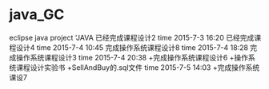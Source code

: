 # java_GC
eclipse java project
'JAVA
已经完成课程设计2
time 2015-7-3 16:20
    已经完成课程设计4
time 2015-7-4 10:45
    完成操作系统课程设计8
time 2015-7-4 18:28
    完成操作系统课程设计3
time 2015-7-4 20:38
    +完成操作系统课程设计6
    +操作系统课程设计实验书
    +SellAndBuy的.sql文件
time 2015-7-5 14:03
    +完成操作系统课设7


